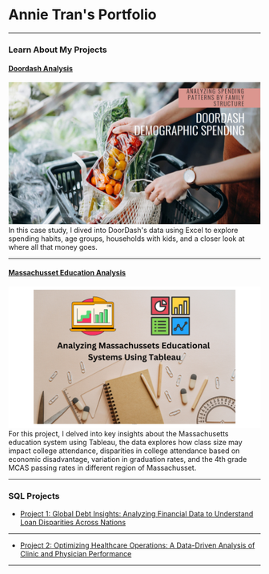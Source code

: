 # Annie Tran's Portfolio

---

### Learn About My Projects

#### [Doordash Analysis](https://www.linkedin.com/pulse/analyzing-spending-patterns-doordash-demographics-family-annie-tran-00ulc/?trackingId=pj6iXWrUThSIVgotbPwOMg%3D%3D)
<img src="/images/DoorDash.png?raw=true"/>
In this case study, I dived into DoorDash's data using Excel to explore spending habits, age groups, households with kids, and a closer look at where all that money goes.

---
#### [Massachusset Education Analysis](https://www.loom.com/share/9a01e5c918014d319bb1a248b52a1d8f?sid=97c45fa2-f617-4bed-88ea-ff0ce3dc504e)
<img src="images/Education (1).png?raw=true"/>
For this project, I delved into key insights about the Massachusetts education system using Tableau, the data explores how class size may impact college attendance, disparities in college attendance based on economic disadvantage, variation in graduation rates, and the 4th grade MCAS passing rates in different region of Massachusset. 

---

### SQL Projects

- [Project 1: Global Debt Insights: Analyzing Financial Data to Understand Loan Disparities Across Nations](https://xoxoanhnie.carrd.co/)

---
- [Project 2: Optimizing Healthcare Operations: A Data-Driven Analysis of Clinic and Physician Performance
](https://xoxoanhnie1.carrd.co/)

---




